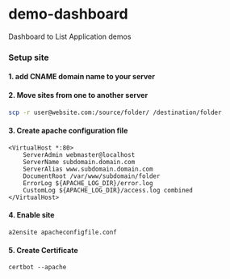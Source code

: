 # demo-dashboard
Dashboard to List Application demos




### Setup site 

#### 1. add CNAME domain name to your server

#### 2. Move sites from one to another server

```bash
scp -r user@website.com:/source/folder/ /destination/folder
```

#### 3. Create apache configuration file
```
<VirtualHost *:80>
    ServerAdmin webmaster@localhost
    ServerName subdomain.domain.com
    ServerAlias www.subdomain.domain.com
    DocumentRoot /var/www/subdomain/folder
    ErrorLog ${APACHE_LOG_DIR}/error.log
    CustomLog ${APACHE_LOG_DIR}/access.log combined
</VirtualHost>
```

#### 4. Enable site
```
a2ensite apacheconfigfile.conf
```

#### 5. Create Certificate
```
certbot --apache
```
